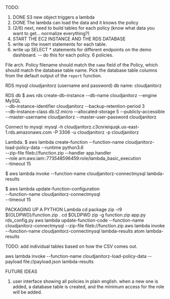 TODO:
1. DONE S3 new object triggers a lambda
2. DONE The lambda can load the data and it knows the policy
3. (2/6) next, need to build tables for each policy (know what data you want to get... normalize everything?)
4. START THE EC2 INSTANCE AND THE RDS DATABASE  
5. write up the insert statements for each table.
6. write up SELECT * statements for different endpoints on the demo dashboard. -- do this for each policy. 6 policies.


File arch.
Policy filename should match the `name` field of the Policy, which should match the database table name.
Pick the database table columns from the default output of the `report` function.


RDS
mysql
cloudjanitorz (username and password)
db name: cloudjanitorz

RDS db
$ aws rds create-db-instance --db-name cloudjanitorz --engine MySQL \
--db-instance-identifier cloudjanitorz --backup-retention-period 3 \
--db-instance-class db.t2.micro --allocated-storage 5 --publicly-accessible \
--master-username cloudjanitorz --master-user-password cloudjanitorz

Connect to mysql:
mysql -h cloudjanitorz.c3cnrieiquqk.us-east-1.rds.amazonaws.com -P 3306 -u cloudjanitorz -p cloudjanitorz

Lambda.
$ aws lambda create-function --function-name cloudjanitorz-load-policy-data --runtime python3.6 \
--zip-file fileb://function.zip --handler app.handler \
--role arn:aws:iam::773548596459:role/lambda_basic_execution \
--timeout 15

$ aws lambda invoke --function-name cloudjanitorz-connectmysql lambda-results

$ aws lambda update-function-configuration \
--function-name cloudjanitorz-connectmysql \
--timeout 15

PACKAGING UP A PYTHON Lambda
cd package
zip -r9 ${OLDPWD}/function.zip .
cd $OLDPWD
zip -g function.zip app.py rds_config.py
aws lambda update-function-code --function-name cloudjanitorz-connectmysql --zip-file fileb://function.zip
aws lambda invoke --function-name cloudjanitorz-connectmysql lambda-results
atom lambda-results

TODO: add individual tables based on how the CSV comes out.

aws lambda invoke --function-name cloudjanitorz-load-policy-data --payload file://payload.json lambda-results


FUTURE IDEAS
1. user interface showing all policies in plain english. when a new one is added, a database table is created, and the minimum access for the role will be added.
